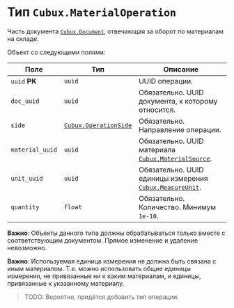 Тип `Cubux.MaterialOperation`
=============================

Часть документа [`Cubux.Document`][Cubux.Document], отвечающая за оборот по
материалам на складе.

Объект со следующими полями:

Поле | Тип | Описание
---- | --- | --------
`uuid` **PK** | `uuid` | UUID операции.
`doc_uuid` | `uuid` | Обязательно. UUID документа, к которому относится.
`side` | [`Cubux.OperationSide`][Cubux.OperationSide] | Обязательно. Направление операции.
`material_uuid` | `uuid` | Обязательно. UUID материала [`Cubux.MaterialSource`][Cubux.MaterialSource].
`unit_uuid` | `uuid` | Обязательно. UUID единицы измерения [`Cubux.MeasureUnit`][Cubux.MeasureUnit].
`quantity` | `float` | Обязательно. Количество. Минимум `1e-10`.

**Важно**: Объекты данного типа должны обрабатываться только вместе с
соответствующим документом. Прямое изменение и удаление невозможно.

**Важно**: Используемая единица измерения не должна быть связана с иным
материалом. Т.е. можно использовать общие единицы измерения, не привязанные ни к
каким материалам, и единицы, привязанные к указанному материалу.

> TODO: Вероятно, придётся добавить тип операции.


[Cubux.Document]: ./document.md
[Cubux.OperationSide]: ./operation-side.md
[Cubux.MaterialSource]: ./material-source.md
[Cubux.MeasureUnit]: ./measure-unit.md
